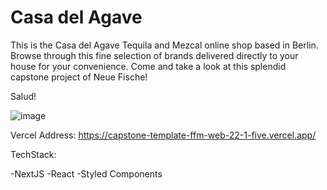# Casa del Agave

This is the Casa del Agave Tequila and Mezcal online shop based in Berlin. Browse through this fine selection of brands delivered 
directly to your house for your convenience. Come and take a look at this splendid capstone project of Neue Fische! 

Salud! 





![image](https://user-images.githubusercontent.com/107868311/210991744-4385cbe5-e3b9-4275-bc6d-36ff6d4330ca.png)







Vercel Address: 
https://capstone-template-ffm-web-22-1-five.vercel.app/


TechStack:

-NextJS
-React
-Styled Components





